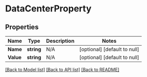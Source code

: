 # DataCenterProperty

## Properties
Name | Type | Description | Notes
------------ | ------------- | ------------- | -------------
**Name** | **string** | N/A | [optional] [default to null]
**Value** | **string** | N/A | [optional] [default to null]

[[Back to Model list]](../README.md#documentation-for-models) [[Back to API list]](../README.md#documentation-for-api-endpoints) [[Back to README]](../README.md)


